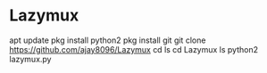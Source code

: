 # Lazymux
apt update
pkg install python2
pkg install git
git clone https://github.com/ajay8096/Lazymux
cd
ls
cd Lazymux
ls
python2 lazymux.py
